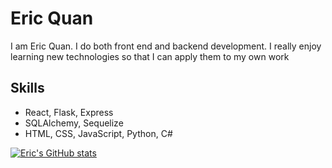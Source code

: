 

# Eric Quan
I am Eric Quan. I do both front end and backend development. I really enjoy learning new technologies so that I can apply them to my own work

## Skills
* React, Flask, Express
* SQLAlchemy, Sequelize
* HTML, CSS, JavaScript, Python, C#

[![Eric's GitHub stats](https://github-readme-stats.vercel.app/api?username=equan1090)](https://github.com/anuraghazra/github-readme-stats)
<!--
**equan1090/equan1090** is a ✨ _special_ ✨ repository because its `README.md` (this file) appears on your GitHub profile.




- 🔭 I’m currently working on ...
- 🌱 I’m currently learning ...
- 👯 I’m looking to collaborate on ...
- 🤔 I’m looking for help with ...
- 💬 Ask me about ...
- 📫 How to reach me: ...
- 😄 Pronouns: ...
- ⚡ Fun fact: ...
-->
